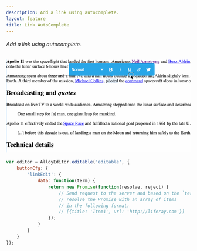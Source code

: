```yaml
---
description: Add a link using autocomplete.
layout: feature
title: Link AutoComplete
---
```

###### Add a link using autocomplete.

<div class="thumbnail">
  <img class="img img-polaroid" src="/images/features/button-linkautocomplete.gif"/>
</div>

```javascript
var editor = AlloyEditor.editable('editable', {
    buttonCfg: {
        'linkEdit': {
            data: function(term) {
                return new Promise(function(resolve, reject) {
                    // Send request to the server and based on the `term`
                    // resolve the Promise with an array of items
                    // in the following format:
                    // [{title: 'Item1', url: 'http://liferay.com'}]
                });
            }
        }
    }
});
```